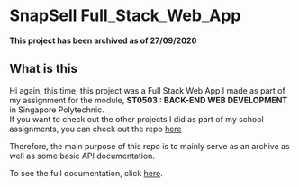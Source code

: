# SnapSell Full_Stack_Web_App  

**This project has been archived as of 27/09/2020**

## What is this

Hi again, this time, this project was a Full Stack Web App I made as part of my assignment for the module, **ST0503 : BACK-END WEB DEVELOPMENT** in Singapore Polytechnic.  
If you want to check out the other projects I did as part of my school assignments, you can check out the repo [here](https://github.com/chuanhao01/Public_SP)   

Therefore, the main purpose of this repo is to mainly serve as an archive as well as some basic API documentation.  

To see the full documentation, click [here](https://chuanhao01.github.io/Full_Stack_Web_App/docs/#/).
